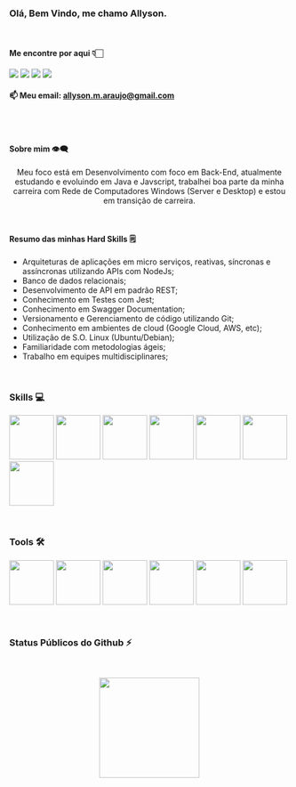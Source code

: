 ### Olá, Bem Vindo, me chamo Allyson.
<br>

#### Me encontre por aqui 👇🏻

[<img src="https://img.shields.io/badge/linkedin-%230077B5.svg?&style=for-the-badge&logo=linkedin&logoColor=white" />](https://www.linkedin.com/in/allysonmaraujo/)
[<img src = "https://img.shields.io/badge/instagram-%23E4405F.svg?&style=for-the-badge&logo=instagram&logoColor=white">](https://www.instagram.com/allyson.m.araujo/)
[<img src="https://img.shields.io/badge/gmail-D14836?&style=for-the-badge&logo=gmail&logoColor=white&link=mailto:allyson.m.araujo@gmail.com">](mailto:allyson.m.araujo@gmail.com)
<a href="https://discord.gg/allyson.m.araujo" target="_blank"><img src="https://img.shields.io/badge/Discord-7289DA?style=for-the-badge&logo=discord&logoColor=white" target="_blank"></a>
<br>
#### 📫 Meu email: **allyson.m.araujo@gmail.com**
<br>
<br>

#### Sobre mim 👁‍🗨
<p align="center">
Meu foco está em Desenvolvimento com foco em Back-End, atualmente estudando e evoluindo em Java e Javscript, trabalhei boa parte da minha carreira com Rede de Computadores Windows (Server e Desktop) e estou em transição de carreira.
</p>

<br>

#### Resumo das minhas Hard Skills 🗒

- Arquiteturas de aplicações em micro serviços, reativas, síncronas e assíncronas utilizando APIs com NodeJs;<br>
- Banco de dados relacionais;<br>
- Desenvolvimento de API em padrão REST;<br>
- Conhecimento em Testes com Jest;<br>
- Conhecimento em Swagger Documentation;<br>
- Versionamento e Gerenciamento de código utilizando Git;<br>
- Conhecimento em ambientes de cloud (Google Cloud, AWS, etc);<br>
- Utilização de S.O. Linux (Ubuntu/Debian);<br>
- Familiaridade com metodologias ágeis;<br>
- Trabalho em equipes multidisciplinares;<br>

<br>

### Skills 💻
<img loading="lazy" src="https://www.svgrepo.com/show/376337/node-js.svg" width="80" height="80"/> <img loading="lazy" src="https://upload.wikimedia.org/wikipedia/commons/d/db/Npm-logo.svg" width="80" height="80"/> <img loading="lazy" src="https://cdn.jsdelivr.net/gh/devicons/devicon/icons/javascript/javascript-original.svg" width="80" height="80"/> <img loading="lazy" src="https://cdn.jsdelivr.net/gh/devicons/devicon/icons/postgresql/postgresql-original-wordmark.svg" width="80" height="80"/> <img loading="lazy" src="https://cdn.jsdelivr.net/gh/devicons/devicon/icons/mongodb/mongodb-original-wordmark.svg" width="80" height="80"/> <img loading="lazy" src="https://mariadb.com/wp-content/uploads/2019/11/mariadb-horizontal-blue.svg" width="80" height="80"/> <img loading="lazy" src="https://openjsf.org/wp-content/uploads/sites/84/2022/05/jest.svg" width="80" height="80"/>



<br>

### Tools 🛠
<img loading="lazy" src="https://cdn.jsdelivr.net/gh/devicons/devicon/icons/vscode/vscode-original.svg" width="80" height="80"/> <img loading="lazy" src="https://upload.wikimedia.org/wikipedia/commons/9/9c/IntelliJ_IDEA_Icon.svg" width="80" height="80"/> <img loading="lazy"  src="https://upload.wikimedia.org/wikipedia/commons/thumb/c/c2/GitHub_Invertocat_Logo.svg/300px-GitHub_Invertocat_Logo.svg.png" width="80" height="80"/> <img loading="lazy" src="https://www.beekeeperstudio.io/static/press-kit/bk-logo-icon-monowhite.svg" width="80" height="80"/> <img loading="lazy" src="https://cdn.worldvectorlogo.com/logos/postman.svg" width="80" height="80"/> <img loading="lazy" src="https://www.svgrepo.com/show/353904/insomnia.svg" width="80" height="80"/>

     
     
<br>

### Status Públicos do Github ⚡
<br>
<p align="center">
<img height="180em" src="https://github-readme-stats.vercel.app/api?username=allysonmaraujo&show_icons=true&theme=radical"/>
</p>
</details>
